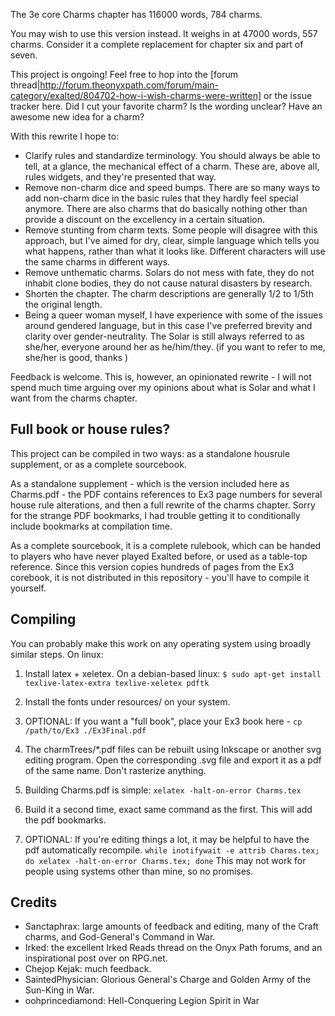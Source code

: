 The 3e core Charms chapter has 116000 words, 784 charms.

You may wish to use this version instead. It weighs in at 47000 words, 557 charms. Consider it a complete replacement for chapter six and part of seven.

This project is ongoing! Feel free to hop into the [forum thread|http://forum.theonyxpath.com/forum/main-category/exalted/804702-how-i-wish-charms-were-written] or the issue tracker here. Did I cut your favorite charm? Is the wording unclear? Have an awesome new idea for a charm?

With this rewrite I hope to:

- Clarify rules and standardize terminology. You should always be able to tell, at a glance, the mechanical effect of a charm. These are, above all, rules widgets, and they're presented that way.
- Remove non-charm dice and speed bumps. There are so many ways to add non-charm dice in the basic rules that they hardly feel special anymore. There are also charms that do basically nothing other than provide a discount on the excellency in a certain situation.
- Remove stunting from charm texts. Some people will disagree with this approach, but I've aimed for dry, clear, simple language which tells you what happens, rather than what it looks like. Different characters will use the same charms in different ways.
- Remove unthematic charms. Solars do not mess with fate, they do not inhabit clone bodies, they do not cause natural disasters by research.
- Shorten the chapter. The charm descriptions are generally 1/2 to 1/5th the original length.
- Being a queer woman myself, I have experience with some of the issues around gendered language, but in this case I've preferred brevity and clarity over gender-neutrality. The Solar is still always referred to as she/her, everyone around her as he/him/they. (if you want to refer to me, she/her is good, thanks )

Feedback is welcome. This is, however, an opinionated rewrite - I will not spend much time arguing over my opinions about what is Solar and what I want from the charms chapter.

## Full book or house rules?
This project can be compiled in two ways: as a standalone housrule supplement, or as a complete sourcebook.

As a standalone supplement - which is the version included here as Charms.pdf - the PDF contains references to Ex3 page numbers for several house rule alterations, and then a full rewrite of the charms chapter. Sorry for the strange PDF bookmarks, I had trouble getting it to conditionally include bookmarks at compilation time.

As a complete sourcebook, it is a complete rulebook, which can be handed to players who have never played Exalted before, or used as a table-top reference. Since this version copies hundreds of pages from the Ex3 corebook, it is not distributed in this repository - you'll have to compile it yourself.

## Compiling
You can probably make this work on any operating system using broadly similar steps. On linux:

1. Install latex + xeletex. On a debian-based linux: `$ sudo apt-get install texlive-latex-extra texlive-xeletex pdftk`
2. Install the fonts under resources/ on your system.
3. OPTIONAL: If you want a "full book", place your Ex3 book here - `cp /path/to/Ex3 ./Ex3Final.pdf`
3. The charmTrees/*.pdf files can be rebuilt using Inkscape or another svg editing program. Open the corresponding .svg file and export it as a pdf of the same name. Don't rasterize anything.
4. Building Charms.pdf is simple: `xelatex -halt-on-error Charms.tex`
5. Build it a second time, exact same command as the first. This will add the pdf bookmarks.

6. OPTIONAL: If you're editing things a lot, it may be helpful to have the pdf automatically recompile. `while inotifywait -e attrib Charms.tex; do xelatex -halt-on-error Charms.tex; done` This may not work for people using systems other than mine, so no promises.

## Credits

- Sanctaphrax: large amounts of feedback and editing, many of the Craft charms, and God-General's Command in War.
- Irked: the excellent Irked Reads thread on the Onyx Path forums, and an inspirational post over on RPG.net.
- Chejop Kejak: much feedback.
- SaintedPhysician: Glorious General's Charge and Golden Army of the Sun-King in War.
- oohprincediamond: Hell-Conquering Legion Spirit in War
